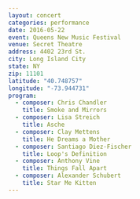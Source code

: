 ```yaml
---
layout: concert
categories: performance
date: 2016-05-22
event: Queens New Music Festival
venue: Secret Theatre
address: 4402 23rd St.
city: Long Island City
state: NY
zip: 11101
latitude: "40.748757"
longitude: "-73.944731"
program:
  - composer: Chris Chandler
    title: Smoke and Mirrors
  - composer: Lisa Streich
    title: Asche
  - composer: Clay Mettens
    title: He Dreams a Mother
  - composer: Santiago Diez-Fischer
    title: Loop's Definition
  - composer: Anthony Vine
    title: Things Fall Apart
  - composer: Alexander Schubert
    title: Star Me Kitten
---
```

